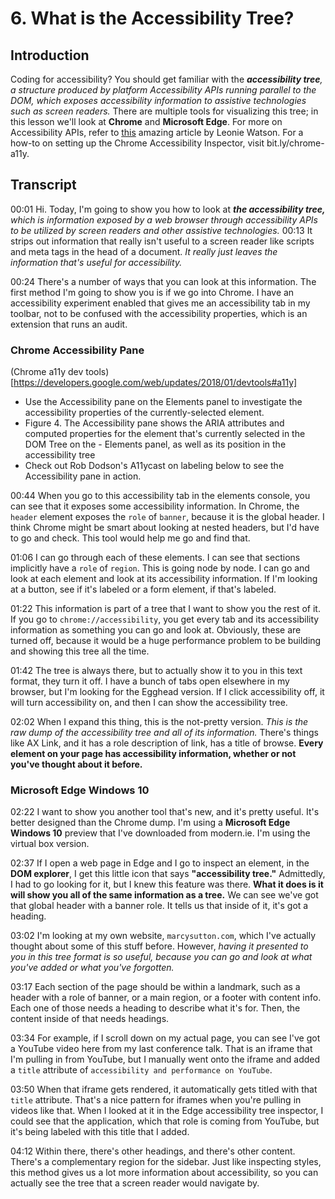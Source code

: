 # 6. What is the Accessibility Tree?

## Introduction
Coding for accessibility? You should get familiar with the _**accessibility tree**, a structure produced by platform Accessibility APIs running parallel to the DOM, which exposes accessibility information to assistive technologies such as screen readers._ There are multiple tools for visualizing this tree; in this lesson we'll look at **Chrome** and **Microsoft Edge**. For more on Accessibility APIs, refer to [this](https://www.smashingmagazine.com/2015/03/web-accessibility-with-accessibility-api/) amazing article by Leonie Watson. For a how-to on setting up the Chrome Accessibility Inspector, visit bit.ly/chrome-a11y.

## Transcript
00:01 Hi. Today, I'm going to show you how to look at _**the accessibility tree,** which is information exposed by a web browser through accessibility APIs to be utilized by screen readers and other assistive technologies._
00:13 It strips out information that really isn't useful to a screen reader like scripts and meta tags in the head of a document. _It really just leaves the information that's useful for accessibility._

00:24 There's a number of ways that you can look at this information. The first method I'm going to show you is if we go into Chrome. I have an accessibility experiment enabled that gives me an accessibility tab in my toolbar, not to be confused with the accessibility properties, which is an extension that runs an audit.

### Chrome Accessibility Pane 
(Chrome a11y dev tools)[https://developers.google.com/web/updates/2018/01/devtools#a11y]
- Use the Accessibility pane on the Elements panel to investigate the accessibility properties of the currently-selected element.
- Figure 4. The Accessibility pane shows the ARIA attributes and computed properties for the element that's currently selected in the DOM Tree on the - Elements panel, as well as its position in the accessibility tree
- Check out Rob Dodson's A11ycast on labeling below to see the Accessibility pane in action.

00:44 When you go to this accessibility tab in the elements console, you can see that it exposes some accessibility information. In Chrome, the `header` element exposes the `role` of `banner`, because it is the global header. I think Chrome might be smart about looking at nested headers, but I'd have to go and check. This tool would help me go and find that.

01:06 I can go through each of these elements. I can see that sections implicitly have a `role` of `region`. This is going node by node. I can go and look at each element and look at its accessibility information. If I'm looking at a button, see if it's labeled or a form element, if that's labeled.

01:22 This information is part of a tree that I want to show you the rest of it. If you go to `chrome://accessibility`, you get every tab and its accessibility information as something you can go and look at. Obviously, these are turned off, because it would be a huge performance problem to be building and showing this tree all the time.

01:42 The tree is always there, but to actually show it to you in this text format, they turn it off. I have a bunch of tabs open elsewhere in my browser, but I'm looking for the Egghead version. If I click accessibility off, it will turn accessibility on, and then I can show the accessibility tree.

02:02 When I expand this thing, this is the not-pretty version. _This is the raw dump of the accessibility tree and all of its information._ There's things like AX Link, and it has a role description of link, has a title of browse. **Every element on your page has accessibility information, whether or not you've thought about it before.**

### Microsoft Edge Windows 10
02:22 I want to show you another tool that's new, and it's pretty useful. It's better designed than the Chrome dump. I'm using a **Microsoft Edge Windows 10** preview that I've downloaded from modern.ie. I'm using the virtual box version.

02:37 If I open a web page in Edge and I go to inspect an element, in the **DOM explorer**, I get this little icon that says **"accessibility tree."** Admittedly, I had to go looking for it, but I knew this feature was there. **What it does is it will show you all of the same information as a tree.** We can see we've got that global header with a banner role. It tells us that inside of it, it's got a heading.

03:02 I'm looking at my own website, `marcysutton.com`, which I've actually thought about some of this stuff before. However, _having it presented to you in this tree format is so useful, because you can go and look at what you've added or what you've forgotten._

03:17 Each section of the page should be within a landmark, such as a header with a role of banner, or a main region, or a footer with content info. Each one of those needs a heading to describe what it's for. Then, the content inside of that needs headings.

03:34 For example, if I scroll down on my actual page, you can see I've got a YouTube video here from my last conference talk. That is an iframe that I'm pulling in from YouTube, but I manually went onto the iframe and added a `title` attribute of `accessibility and performance on YouTube`.

03:50 When that iframe gets rendered, it automatically gets titled with that `title` attribute. That's a nice pattern for iframes when you're pulling in videos like that. When I looked at it in the Edge accessibility tree inspector, I could see that the application, which that role is coming from YouTube, but it's being labeled with this title that I added.

04:12 Within there, there's other headings, and there's other content. There's a complementary region for the sidebar. Just like inspecting styles, this method gives us a lot more information about accessibility, so you can actually see the tree that a screen reader would navigate by.